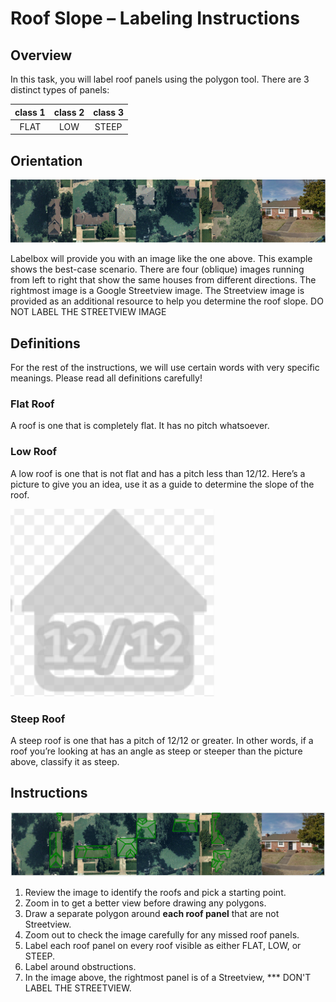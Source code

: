 # Roof Slope – Labeling Instructions

## Overview

In this task, you will label roof panels using the polygon tool. There are 3 distinct types of panels:

class 1|class 2|class 3
:-----:|:-----:|:-----:
FLAT    | LOW | STEEP


## Orientation
<img src="labelbox-sample-image.png" width=600>

Labelbox will provide you with an image like the one above. This example shows the best-case scenario. There are four (oblique) images running from left to right that show the same houses from different directions. The rightmost image is a Google Streetview image. The Streetview image is provided as an additional resource to help you determine the roof slope. DO NOT LABEL THE STREETVIEW IMAGE

## Definitions
For the rest of the instructions, we will use certain words with very specific meanings. Please read all definitions carefully!

### Flat Roof
A roof is one that is completely flat. It has no pitch whatsoever.

### Low Roof
A low roof is one that is not flat and has a pitch less than 12/12. Here’s a picture to give you an idea, use it as a guide to determine the slope of the roof.

<img src="SlopeGuide.png">

### Steep Roof
A steep roof is one that has a pitch of 12/12 or greater. In other words, if a roof you’re looking at has an angle as steep or steeper than the picture above, classify it as steep. 

## Instructions

<img src="RoofSlopeLabeled.png">

1. Review the image to identify the roofs and pick a starting point.
1. Zoom in to get a better view before drawing any polygons.
1. Draw a separate polygon around **each roof panel** that are not Streetview.
1. Zoom out to check the image carefully for any missed roof panels.
1. Label each roof panel on every roof visible as either FLAT, LOW, or STEEP.
1. Label around obstructions.
1. In the image above, the rightmost panel is of a Streetview, *** DON'T LABEL THE STREETVIEW.


